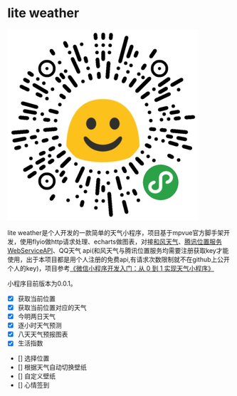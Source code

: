 # lite weather

![qrcode](./QRCode.png)

lite weather是个人开发的一款简单的天气小程序，项目基于mpvue官方脚手架开发，使用flyio做http请求处理、echarts做图表，对接[和风天气](https://www.heweather.com/documents/api/)、[腾讯位置服务 WebServiceAPI](https://lbs.qq.com/webservice_v1/index.html)、QQ天气 api(和风天气与腾讯位置服务均需要注册获取key才能使用，出于本项目都是用个人注册的免费api,有请求次数限制就不在github上公开个人的key)，项目参考[《微信小程序开发入门：从 0 到 1 实现天气小程序》](https://juejin.im/book/5b70f101e51d456669381803/)

小程序目前版本为0.0.1。

- [x] 获取当前位置
- [x] 获取当前位置对应的天气
- [x] 今明两日天气
- [x] 逐小时天气预测
- [x] 八天天气预报图表
- [x] 生活指数
- [] 选择位置
- [] 根据天气自动切换壁纸
- [] 自定义壁纸
- [] 心情签到